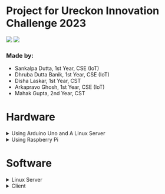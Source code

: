 # Project for Ureckon Innovation Challenge 2023
![](https://img.shields.io/badge/license-MIT-blue)
![](https://img.shields.io/badge/languages-arduino%2C%20python%2C%20sql-blue)
### Made by:
* Sankalpa Dutta, 1st Year, CSE (IoT)
* Dhruba Dutta Banik, 1st Year, CSE (IoT)
* Disha Laskar, 1st Year, CST
* Arkapravo Ghosh, 1st Year, CSE (IoT)
* Mahak Gupta, 2nd Year, CST

# Hardware
<details>
    <summary>Using Arduino Uno and A Linux Server</summary>

## Linux Server
Configure the Linux Server to run [this file](src/server/main.py) on boot by putting [this SystemD Service File](src/server/uic-project-ard.service) into `/etc/systemd/system/`. This file will capture data from Serial.
> Note: The username in both these files are configured to be `arkapravo` and thus the path to the files. If necessary, edit them to support your configuration.

Then, run the following command:

`sudo systemctl daemon-reload && sudo systemctl enable uic-project-ard.service`

## Arduino Uno
Upload the [Source Code](src/arduino/main) to Arduino Uno Board, then create the circuit as shown below:
<!--
![](src/arduino/circuit_diagram.png)
--->
<p align="center"><a><img height="500" src="https://raw.githubusercontent.com/Arkapravo-Ghosh/img/main/circuit_diagram.png"></a>&nbsp;&nbsp;</p>

> This circuit will read the data from the IR sensors and send it to the Raspberry Pi via Serial Monitor.

</details>

<details>
    <summary>Using Raspberry Pi</summary>

## Raspberry Pi
Configure the Raspberry Pi to run [this file](src/alternate/main.py) on boot. This file will capture data from the
IR sensors via GPIO Pins and store it in a MariaDB Database.

Refer to the following diagram for Rasberry Pi 4 Model B to understand GPIO Pins
<p align="center"><a><img height="500" src="https://raw.githubusercontent.com/Arkapravo-Ghosh/img/main/GPIO-Pinout-Diagram-2.png"></a>&nbsp;&nbsp;</p>

* Connect Ground Pin of Raspberry Pi to the GND Pins of both the IR Sensors
* Similarly, connect any of the 5V Power pins of Raspberry Pi to the VCC Pins of both the IR Sensors
* Connect GPIO 22 (Pin 15) of Raspberry Pi to OUT Pin of the IR Sensor at Parking Slot 1
* Similarly, connect GPIO 23 (Pin 16) of Raspberry Pi to OUT Pin of the IR Sensor at Parking Slot 2

</details>

# Software
<details>
    <summary>Linux Server</summary>

Install [MariaDB Server](https://mariadb.com/downloads) in the Server you would be using for hosting the Database.
> NOTE: The MariaDB Server should run at `0.0.0.0` and not `127.0.0.1`. Configure that in `bind-address` in the file `/etc/mysql/mariadb.conf.d/50-server.cnf`

Log in to the root shell of MariaDB Server using the following command:

`sudo mysql -u root`

or 

`sudo mysql -u root -p`

Run the following SQL Queries to configure MariaDB as per our project:
### 1. Creating Users
#### Client User
This user will be accessed by the client with read-only permissions on a single table so it does not need to have a secure password. Instead, we would be using the password as configured in the client.

Run the following command:

`CREATE USER 'client'@'%' IDENTIFIED BY 'guest';`

#### Server User
This user will be accessed by the server with write permissions on a single table and it needs a secure password. We need to store the password in a file named `mysqlpasswd` in the same directory as the server's program file.
> NOTE: The server's program file is [this](src/server/main.py) if you are using an Arduino Uno and [this](src/alternate/main.py) if you are using a Raspberry Pi.
Assuming the password is `ExAmpl1d2h`, run the following command:

`CREATE USER 'uicprojserver'@'%' IDENTIFIED BY 'ExAmpl1d2h';`
> NOTE: Use a different and more secure password than the one mentioned here.

### 2. Creating the Database and the Table with proper properties

Run the following command to create the database:

`CREATE DATABASE uic_project;`

Run the following command to use the newly created database:

`USE uic_project;`

Run the following command to create the table:

`CREATE TABLE main(id int primary key auto_increment, full int);`

Run the following command to create two rows:

`INSERT INTO main(id) VALUES(1, 2);`

### 3. Configuring Proper Privileges for the newly created users

#### Client User

`GRANT SELECT ON uic_project.main TO 'client'@'%';`

#### Server User

`GRANT ALL PRIVILEGES ON uic_project.* TO 'uicprojserver'@'%';`

#### Refresh the Privileges

`FLUSH PRIVILEGES;`

</details>

<details>
    <summary>Client</summary>

The [client](src/client/main.py) is a simple Python script that will read the data from the database and display it in a CLI format. We can refresh it by using `watch` command in Linux.

`watch -n 0.1 -t ./src/client/main.py`

</details>

